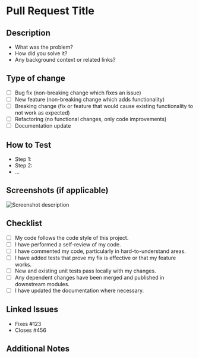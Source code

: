 # Pull Request Title

<!-- Provide a clear and concise title for your pull request. Example: "Fix: Responsive issues on the homepage" -->

## Description

<!-- Describe the changes made in this pull request in detail. Explain the purpose of the changes and how they solve the problem or implement the feature. -->

- What was the problem?
- How did you solve it?
- Any background context or related links?

## Type of change

<!-- Select the appropriate type of change. Add an `x` in the box that applies. -->

- [ ] Bug fix (non-breaking change which fixes an issue)
- [ ] New feature (non-breaking change which adds functionality)
- [ ] Breaking change (fix or feature that would cause existing functionality to not work as expected)
- [ ] Refactoring (no functional changes, only code improvements)
- [ ] Documentation update

## How to Test

<!-- Provide instructions for testing the changes. Include any relevant details such as test setup, steps to reproduce the issue, and expected outcomes. -->

- Step 1:
- Step 2:
- ...

## Screenshots (if applicable)

<!-- If your changes include UI modifications, attach relevant screenshots here. -->

![Screenshot description](url/to/screenshot.png)

## Checklist

<!-- Ensure that your pull request follows these guidelines. Add an `x` in the box if the item is complete. -->

- [ ] My code follows the code style of this project.
- [ ] I have performed a self-review of my code.
- [ ] I have commented my code, particularly in hard-to-understand areas.
- [ ] I have added tests that prove my fix is effective or that my feature works.
- [ ] New and existing unit tests pass locally with my changes.
- [ ] Any dependent changes have been merged and published in downstream modules.
- [ ] I have updated the documentation where necessary.

## Linked Issues

<!-- List any related issues that this pull request addresses. Use "Fixes #" or "Closes #" to link the PR to specific issues. -->

- Fixes #123
- Closes #456

## Additional Notes

<!-- Any additional information that might be useful during the review process. -->
